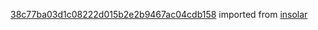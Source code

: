 [38c77ba03d1c08222d015b2e2b9467ac04cdb158](https://github.com/insolar/insolar/commit/38c77ba03d1c08222d015b2e2b9467ac04cdb158) imported from [insolar](https://github.com/insolar/insolar)
